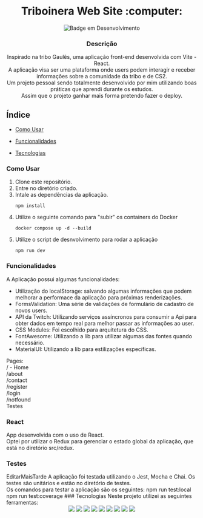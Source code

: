 <h1 align="center"> Triboinera Web Site :computer: </h1>

<div align="center"> 
  
  ![Badge em Desenvolvimento](http://img.shields.io/static/v1?label=STATUS&message=EM%20DESENVOLVIMENTO&color=GREEN&style=for-the-badge)

</div>

<div align="center">
  <h3>Descrição</h3>
  <p>
    Inspirado na tribo Gaulês, uma aplicação front-end desenvolvida com Vite - React. <br>
    A aplicação visa ser uma plataforma onde users podem interagir e receber informações sobre a comunidade da tribo e de CS2. <br>
    Um projeto pessoal sendo totalmente desenvolvido por mim utilizando boas práticas que aprendi durante os estudos. <br>
    Assim que o projeto ganhar mais forma pretendo fazer o deploy.<br>
  </p>
</div>

## Índice

- [Como Usar](#como-usar)
  
- [Funcionalidades](#funcionalidades)
  
- [Tecnologias](#tecnologias)

### Como Usar

    
<p>
  <ol>
    <li>
      Clone este repositório.
    </li>
    <li>
      Entre no diretório criado.
    </li>
    <li>
      Intale as dependências da aplicação.
      
    npm install
      
            
  </li>
  <li>
    Utilize o seguinte comando para "subir" os containers do Docker

    docker compose up -d --build
        
  </li>

  <li>
    Utilize o script de desnvolvimento para rodar a aplicação

    npm run dev

    
  </li>

  </ol>
</p>

### Funcionalidades

A Aplicação possui algumas funcionalidades:
<ul>
  <li>
    Utilização do localStorage: salvando algumas informações que podem melhorar a performace da aplicação para próximas renderizações.
  </li>
  <li>
    FormsValidation: Uma série de validações de formulário de cadastro de novos users.
  </li>
  <li>
    API da Twitch: Utilizando serviços assíncronos para consumir a Api para obter dados em tempo real para melhor passar as informações ao user.
  </li>
  <li>
    CSS Modules: Foi escolhido para arquitetura do CSS.
  </li>
  <li>
    FontAwesome: Utilizando a lib para utilizar algumas das fontes quando necessário.
  </li>
  <li>
    MaterialUI: Utilizando a lib para estilizações específicas.
  </li>
</ul>
</ul>

Pages:<br>
/ - Home<br>
/about<br> 
/contact<br>
/register<br>
/login<br>
/notfound<br>
Testes

### React

App desenvolvida com o uso de React.<br>
Optei por utilizar o Redux para gerenciar o estado global da aplicação, que está no diretório src/redux.<br>


### Testes
<!--> EditarMaisTarde
A aplicação foi testada utilizando o Jest, Mocha e Chai. Os testes são unitários e estão no diretório de testes.<br>
Os comandos para testar a aplicação são os seguintes:

    npm run test:local
    npm run test:coverage

### Tecnologias

Neste projeto utilizei as seguintes ferramentas:
<div align="center">
  <img src="https://img.shields.io/badge/JavaScript-323330?style=for-the-badge&logo=javascript&logoColor=F7DF1E" />
  <img src="https://img.shields.io/badge/TypeScript-007ACC?style=for-the-badge&logo=typescript&logoColor=white" />
  <img src="https://img.shields.io/badge/Vite-B73BFE?style=for-the-badge&logo=vite&logoColor=FFD62E" />
  <img src="https://img.shields.io/badge/React-20232A?style=for-the-badge&logo=react&logoColor=61DAFB" />
  <img src="https://img.shields.io/badge/Redux-593D88?style=for-the-badge&logo=redux&logoColor=white" />
  <img src="https://img.shields.io/badge/Material%20UI-007FFF?style=for-the-badge&logo=mui&logoColor=white" />
  <img src="https://img.shields.io/badge/CSS3-1572B6?style=for-the-badge&logo=css3&logoColor=white" />
  <img src="https://img.shields.io/badge/HTML5-E34F26?style=for-the-badge&logo=html5&logoColor=white" />
  <img src="https://img.shields.io/badge/eslint-3A33D1?style=for-the-badge&logo=eslint&logoColor=white" />
</div>
